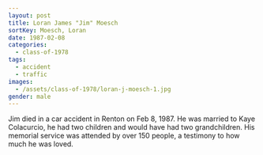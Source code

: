 ```yaml
---
layout: post
title: Loran James "Jim" Moesch
sortKey: Moesch, Loran
date: 1987-02-08
categories:
  - class-of-1978
tags:
  - accident
  - traffic
images:
  - /assets/class-of-1978/loran-j-moesch-1.jpg
gender: male
---
```


Jim died in a car accident in Renton on Feb 8, 1987. He was married to Kaye Colacurcio, he had two children and would have had two grandchildren. His memorial service was attended by over 150 people, a testimony to how much he was loved.

